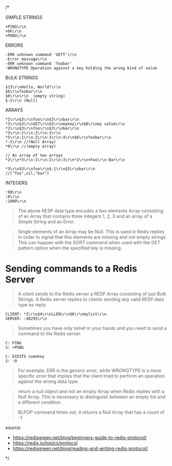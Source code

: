 
/*

SIMPLE STRINGS
```
+PING\r\n
+Ok\r\n
+PONG\r\n
```

ERRORS
```
-ERR unknown command 'GETT'\r\n
-Error message\r\n
-ERR unknown command 'foobar'
-WRONGTYPE Operation against a key holding the wrong kind of value
```

BULK STRINGS
```
$13\r\nHello, World!\r\n
$6\r\nfoobar\r\n
$0\r\n\r\n  (empty string)
$-1\r\n (Null)
```

ARRAYS
```
*2\r\n$3\r\nfoo\r\n$3\r\nbar\r\n
*3\r\n$3\r\nSET\r\n$5\r\nmykey\r\n$8\r\nmy value\r\n
*2\r\n$3\r\nfoo\r\n$3\r\nbar\r\n
*3\r\n:1\r\n:2\r\n:3\r\n
*5\r\n:1\r\n:2\r\n:3\r\n:4\r\n$6\r\nfoobar\r\n
*-1\r\n //(Null Array)
*0\r\n //(empty array)

// An array of two arrays
*2\r\n*3\r\n:1\r\n:2\r\n:3\r\n*2\r\n+Foo\r\n-Bar\r\n

*3\r\n$3\r\nfoo\r\n$-1\r\n$3\r\nbar\r\n
//["foo",nil,"bar"]
```

INTEGERS
```
:99\r\n
:0\r\n
:1000\r\n
```

>The above RESP data type encodes a two elements Array consisting of
an Array that contains three Integers 1, 2, 3 and an array of a
Simple String and an Error.

> Single elements of an Array may be Null. This is used in Redis
replies in order to signal that this elements are missing and not empty strings.
This can happen with the SORT command when used with the GET pattern option
when the specified key is missing.

# Sending commands to a Redis Server

> A client sends to the Redis server a RESP Array consisting of just Bulk Strings.
> A Redis server replies to clients sending any valid RESP data type as reply.

```
CLIENT: *2\r\n$4\r\nLLEN\r\n$6\r\nmylist\r\n
SERVER: :48293\r\n
```

> Sometimes you have only telnet in your hands and you need to send a command to the Redis server.


```
C: PING
S: +PONG

C: EXISTS somekey
S: :0
```

>For example, ERR is the generic error, while WRONGTYPE is a
more specific error that implies that the client tried to perform
an operation against the wrong data type.

>return a null object and not an empty Array when Redis replies with a Null Array.
This is necessary to distinguish between an empty list and a different condition

>BLPOP command times out, it returns a Null Array that has a count of -1

source:
- https://redisgreen.net/blog/beginners-guide-to-redis-protocol/
- https://redis.io/topics/protocol
- https://redisgreen.net/blog/reading-and-writing-redis-protocol/

*/
